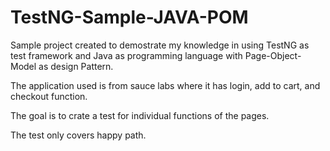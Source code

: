 # TestNG-Sample-JAVA-POM

Sample project created to demostrate my knowledge in using TestNG as test framework and Java as programming language with Page-Object-Model as design Pattern.

The application used is from sauce labs where it has login, add to cart, and checkout function.

The goal is to crate a test for individual functions of the pages.

The test only covers happy path.
